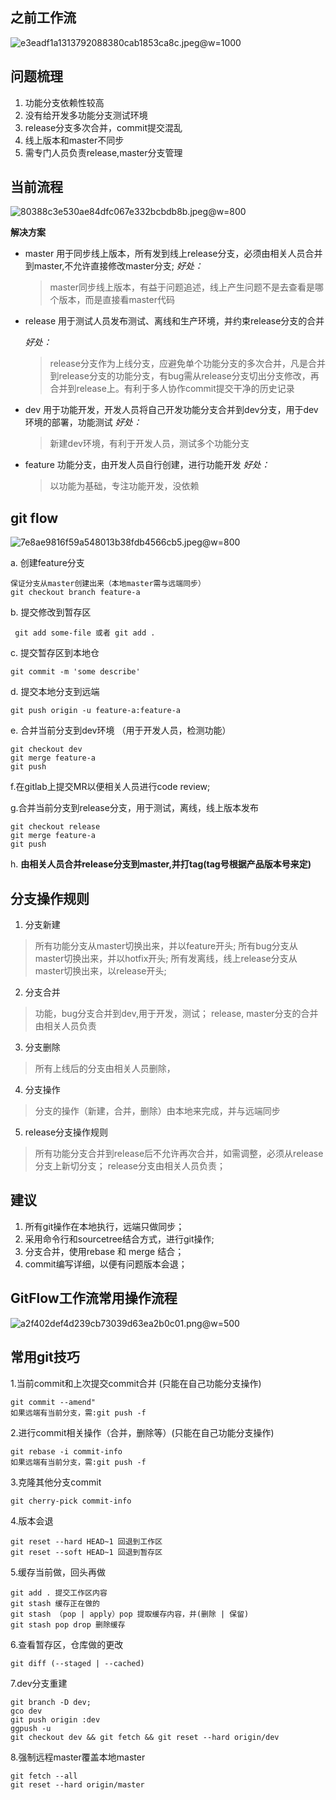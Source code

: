 


## 之前工作流
![e3eadf1a1313792088380cab1853ca8c.jpeg](evernotecid://A7C0564F-2F34-4804-B343-43BA95B5664D/appyinxiangcom/18111462/ENResource/p35)@w=1000



## 问题梳理
1. 功能分支依赖性较高
2. 没有给开发多功能分支测试环境
3. release分支多次合并，commit提交混乱
4. 线上版本和master不同步
5. 需专门人员负责release,master分支管理


## 当前流程

![80388c3e530ae84dfc067e332bcbdb8b.jpeg](evernotecid://A7C0564F-2F34-4804-B343-43BA95B5664D/appyinxiangcom/18111462/ENResource/p30)@w=800



**解决方案**

* master 用于同步线上版本，所有发到线上release分支，必须由相关人员合并到master,不允许直接修改master分支;
    _好处：_

    > master同步线上版本，有益于问题追述，线上产生问题不是去查看是哪个版本，而是直接看master代码
* release 用于测试人员发布测试、离线和生产环境，并约束release分支的合并

     _好处：_
   > release分支作为上线分支，应避免单个功能分支的多次合并，凡是合并到release分支的功能分支，有bug需从release分支切出分支修改，再合并到release上。有利于多人协作commit提交干净的历史记录


* dev 用于功能开发，开发人员将自己开发功能分支合并到dev分支，用于dev环境的部署，功能测试
  _好处：_
  > 新建dev环境，有利于开发人员，测试多个功能分支
* feature 功能分支，由开发人员自行创建，进行功能开发
 _好处：_
     > 以功能为基础，专注功能开发，没依赖


## git flow


![7e8ae9816f59a548013b38fdb4566cb5.jpeg](evernotecid://A7C0564F-2F34-4804-B343-43BA95B5664D/appyinxiangcom/18111462/ENResource/p3)@w=800


a. 创建feature分支

```
保证分支从master创建出来（本地master需与远端同步）
git checkout branch feature-a
```

b. 提交修改到暂存区

```
 git add some-file 或者 git add . 
```

c. 提交暂存区到本地仓

```
git commit -m 'some describe'
```

d. 提交本地分支到远端

```
git push origin -u feature-a:feature-a
```
e. 合并当前分支到dev环境 （用于开发人员，检测功能）

```
git checkout dev
git merge feature-a
git push
```

f.在gitlab上提交MR以便相关人员进行code review;

g.合并当前分支到release分支，用于测试，离线，线上版本发布
```
git checkout release
git merge feature-a
git push
```

h. **由相关人员合并release分支到master,并打tag(tag号根据产品版本号来定)**



##  分支操作规则

1. 分支新建
>所有功能分支从master切换出来，并以feature开头;
>所有bug分支从master切换出来，并以hotfix开头;
>所有发离线，线上release分支从master切换出来，以release开头;

2. 分支合并
>功能，bug分支合并到dev,用于开发，测试；
>release, master分支的合并由相关人员负责

3. 分支删除
>所有上线后的分支由相关人员删除，

4. 分支操作
>分支的操作（新建，合并，删除）由本地来完成，并与远端同步

5. release分支操作规则
>所有功能分支合并到release后不允许再次合并，如需调整，必须从release分支上新切分支；
>release分支由相关人员负责；

## 建议

1. 所有git操作在本地执行，远端只做同步；
2. 采用命令行和sourcetree结合方式，进行git操作;
3. 分支合并，使用rebase 和 merge 结合；
4. commit编写详细，以便有问题版本会退；


## GitFlow工作流常用操作流程

![a2f402def4d239cb73039d63ea2b0c01.png](evernotecid://A7C0564F-2F34-4804-B343-43BA95B5664D/appyinxiangcom/18111462/ENResource/p54)@w=500



## 常用git技巧
1.当前commit和上次提交commit合并 (只能在自己功能分支操作)
```
git commit --amend"
如果远端有当前分支，需:git push -f
```

2.进行commit相关操作（合并，删除等）(只能在自己功能分支操作)
```
git rebase -i commit-info
如果远端有当前分支，需:git push -f
```

3.克隆其他分支commit

```
git cherry-pick commit-info
```

4.版本会退
```
git reset --hard HEAD~1 回退到工作区
git reset --soft HEAD~1 回退到暂存区
```
5.缓存当前做，回头再做
 ```
 git add . 提交工作区内容
 git stash 缓存正在做的
 git stash （pop | apply）pop 提取缓存内容，并(删除 | 保留)
 git stash pop drop 删除缓存
 ```
 
6.查看暂存区，仓库做的更改
```
git diff (--staged | --cached)
```

7.dev分支重建
```
git branch -D dev;
gco dev
git push origin :dev
ggpush -u
git checkout dev && git fetch && git reset --hard origin/dev
```

8.强制远程master覆盖本地master
```
git fetch --all
git reset --hard origin/master
```
 
 


